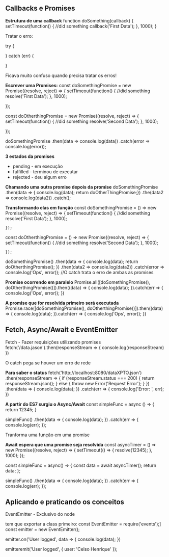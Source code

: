 ## Callbacks e Promises

**Estrutura de uma callback**
function doSomething(callback) {
    setTimeout(function() {
        //did something
        callback('First Data');
    }, 1000);
}

Tratar o erro:

try {

} catch (err) {

}

Ficava muito confuso quando precisa tratar os erros!

**Escrever uma Promises:**
const doSomethingPromise = new Promise((resolve, reject) => {
    setTimeout(function() {
        //did something
        resolve('First Data');
    }, 1000);

});

const doOtherthingPromise = new Promise((resolve, reject) => {
    setTimeout(function() {
        //did something
        resolve('Second Data');
    }, 1000);

});

doSomethingPromise
    .then(data => console.log(data))
    .catch(error => console.log(error));

**3 estados da promises**
- pending - em execução
- fulfilled - terminou de executar
- rejected - deu algum erro

**Chamando uma outra promise depois da promise**
doSomethingPromise
    .then(data => {
        console.log(data);
        return doOtherThingPromise;})
    .the(data2 => console.log(data2))
    .catch();

**Transformando elas em função**
const doSomethingPromise = () =>
    new Promise((resolve, reject) => {
        setTimeout(function() {
            //did something
            resolve('First Data');
        }, 1000);

    });

const doOtherthingPromise = () =>
    new Promise((resolve, reject) => {
        setTimeout(function() {
            //did something
            resolve('Second Data');
        }, 1000);

    });

doSomethingPromise()
    .then(data => {
        console.log(data);
        return doOtherthingPromise();
    })
    .then(data2 => console.log(data2))
    .catch(error => console.log('Ops', error));
    //O catch trata o erro de ambas as promises

**Promise ocorrendo em paralelo**
Promise.all([doSomethingPromise(), doOtherthingPromise()]).then((data) => {
    console.log(data);
}).catch(err => {
   console.log('Ops', error)); 
})

**A promise que for resolvida primeiro será executada**
Promise.race([doSomethingPromise(), doOtherthingPromise()]).then((data) => {
    console.log(data);
}).catch(err => {
   console.log('Ops', error)); 
})

## Fetch, Async/Await e EventEmitter
Fetch - Fazer requisições utilizando promises
fetch('/data.jason').then(responseStream => {
    console.log(responseStream)
})

O catch pega se houver um erro de rede

**Para saber o status**
fetch('http://localhost:8080/dataXPTO.json')
    .then(responseStream => {
        if (responseStream.status === 200) {
            return responseStream.json();
        } else {
            throw new Error('Request Error');
        }
})
    .then(data => {
        console.log(data);
    })
    .catch(err => {
        console.log('Error: ', err);
    })

**A partir do ES7 surgiu o Async/Await**
const simpleFunc = async () => {
    return 12345;
}

simpleFunc()
    .then(data => {
        console.log(data);
    })
    .catch(err => {
        console.log(err);
    });

Tranforma uma função em uma promise

**Await espera que uma promise seja resolvida**
const asyncTimer = () => new Promise((resolve, reject) => {
    setTimeout(() => {
        resolve(12345);
    }, 1000);
});

const simpleFunc = async() => {
    const data = await asyncTimer();
    return data;
};

simpleFunc()
    .then(data => {
        console.log(data);
    })
    .catch(err => {
        console.log(err);
    });

## Aplicando e praticando os conceitos
EventEmitter - Exclusivo do node

tem que exportar a class primeiro:
const EventEmitter = require('events');]
const emitter = new EventEmitter();

emitter.on('User logged', data => {
    console.log(data);
})

emitteremit('User logged', { user: 'Celso Henrique' });

